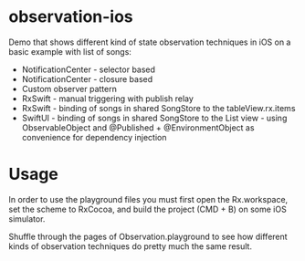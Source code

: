 # observation-ios

Demo that shows different kind of state observation techniques in iOS on a basic example with list of songs: 

* NotificationCenter - selector based
* NotificationCenter - closure based
* Custom observer pattern
* RxSwift - manual triggering with publish relay
* RxSwift - binding of songs in shared SongStore to the tableView.rx.items
* SwiftUI - binding of songs in shared SongStore to the List view - using ObservableObject and @Published + @EnvironmentObject as convenience for dependency injection

# Usage

In order to use the playground files you must first open the Rx.workspace, set the scheme to RxCocoa, and build the project (CMD + B) on some iOS simulator.

Shuffle through the pages of Observation.playground to see how different kinds of observation techniques do pretty much the same result. 
